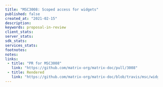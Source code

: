 ```yaml
---
title: "MSC3008: Scoped access for widgets"
published: false
created_at: "2021-02-15"
description:
keywords: proposal-in-review
client_stats:
server_stats:
sdk_stats:
services_stats:
footnotes:
notes:
links:
 - title: "PR for MSC3008"
   link: "https://github.com/matrix-org/matrix-doc/pull/3008"
 - title: Rendered
   link: "https://github.com/matrix-org/matrix-doc/blob/travis/msc/widgets-scoped/proposals/3008-widgets-scoped-access.md"
---
```

